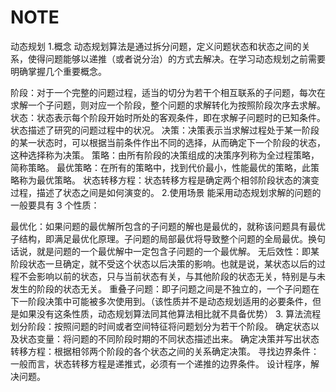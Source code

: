 # NOTE
动态规划
1.概念
动态规划算法是通过拆分问题，定义问题状态和状态之间的关系，使得问题能够以递推（或者说分治）的方式去解决。在学习动态规划之前需要明确掌握几个重要概念。

阶段：对于一个完整的问题过程，适当的切分为若干个相互联系的子问题，每次在求解一个子问题，则对应一个阶段，整个问题的求解转化为按照阶段次序去求解。
状态：状态表示每个阶段开始时所处的客观条件，即在求解子问题时的已知条件。状态描述了研究的问题过程中的状况。
决策：决策表示当求解过程处于某一阶段的某一状态时，可以根据当前条件作出不同的选择，从而确定下一个阶段的状态，这种选择称为决策。
策略：由所有阶段的决策组成的决策序列称为全过程策略，简称策略。
最优策略：在所有的策略中，找到代价最小，性能最优的策略，此策略称为最优策略。
状态转移方程：状态转移方程是确定两个相邻阶段状态的演变过程，描述了状态之间是如何演变的。
2.使用场景
能采用动态规划求解的问题的一般要具有 3 个性质：

最优化：如果问题的最优解所包含的子问题的解也是最优的，就称该问题具有最优子结构，即满足最优化原理。子问题的局部最优将导致整个问题的全局最优。换句话说，就是问题的一个最优解中一定包含子问题的一个最优解。
无后效性：即某阶段状态一旦确定，就不受这个状态以后决策的影响。也就是说，某状态以后的过程不会影响以前的状态，只与当前状态有关，与其他阶段的状态无关，特别是与未发生的阶段的状态无关。
重叠子问题：即子问题之间是不独立的，一个子问题在下一阶段决策中可能被多次使用到。（该性质并不是动态规划适用的必要条件，但是如果没有这条性质，动态规划算法同其他算法相比就不具备优势）
3. 算法流程
划分阶段：按照问题的时间或者空间特征将问题划分为若干个阶段。
确定状态以及状态变量：将问题的不同阶段时期的不同状态描述出来。
确定决策并写出状态转移方程：根据相邻两个阶段的各个状态之间的关系确定决策。
寻找边界条件：一般而言，状态转移方程是递推式，必须有一个递推的边界条件。
设计程序，解决问题。
  

